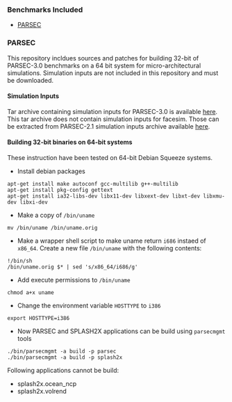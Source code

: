 ### Benchmarks Included
- [PARSEC](http://parsec.cs.princeton.edu/)


### PARSEC
This repository incldues sources and patches for building 32-bit of PARSEC-3.0 benchmarks on a 64 bit system for micro-architectural simulations. Simulation inputs are not included in this repository and must be downloaded.

#### Simulation Inputs
Tar archive containing simulation inputs for PARSEC-3.0 is available [here](http://parsec.cs.princeton.edu/download/3.0/parsec-3.0-input-sim.tar.gz). This tar archive does not contain simulation inputs for facesim. Those can be extracted from PARSEC-2.1 simulation inputs archive available [here](http://parsec.cs.princeton.edu/download/2.1/parsec-2.1-sim.tar.gz).


#### Building 32-bit binaries on 64-bit systems
These instruction have been tested on 64-bit Debian Squeeze systems.

- Install debian packages
```
apt-get install make autoconf gcc-multilib g++-multilib
apt-get install pkg-config gettext
apt-get install ia32-libs-dev libx11-dev libxext-dev libxt-dev libxmu-dev libxi-dev
```

- Make a copy of `/bin/uname`
```
mv /bin/uname /bin/uname.orig
```

- Make a wrapper shell script to make uname return `i686` instaed of `x86_64`. Create a new file `/bin/uname` with the following contents:
```
!/bin/sh
/bin/uname.orig $* | sed 's/x86_64/i686/g'
```

- Add execute permissions to `/bin/uname`
```
chmod a+x uname
```

- Change the environment variable ```HOSTTYPE``` to ```i386```
```
export HOSTTYPE=i386
```

- Now PARSEC and SPLASH2X applications can be build using `parsecmgmt` tools
```
./bin/parsecmgmt -a build -p parsec
./bin/parsecmgmt -a build -p splash2x
```


Following applications cannot be build:
- splash2x.ocean_ncp
- splash2x.volrend
 
